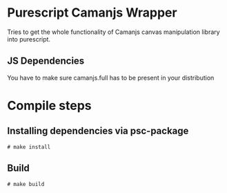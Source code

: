 # Purescript Camanjs Wrapper
Tries to get the whole functionality of Camanjs canvas manipulation library into purescript.

## JS Dependencies
You have to make sure camanjs.full has to be present in your distribution

# Compile steps

## Installing dependencies via psc-package
```
# make install
```

## Build
```
# make build
```

